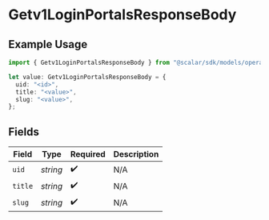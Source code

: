 # Getv1LoginPortalsResponseBody

## Example Usage

```typescript
import { Getv1LoginPortalsResponseBody } from "@scalar/sdk/models/operations";

let value: Getv1LoginPortalsResponseBody = {
  uid: "<id>",
  title: "<value>",
  slug: "<value>",
};
```

## Fields

| Field              | Type               | Required           | Description        |
| ------------------ | ------------------ | ------------------ | ------------------ |
| `uid`              | *string*           | :heavy_check_mark: | N/A                |
| `title`            | *string*           | :heavy_check_mark: | N/A                |
| `slug`             | *string*           | :heavy_check_mark: | N/A                |